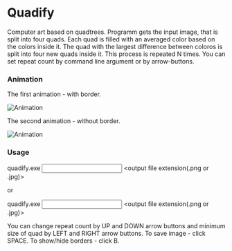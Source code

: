 # Quadify

Computer art based on quadtrees.
Programm gets the input image, that is split into four quads. Each quad is filled with an averaged color based on the colors inside it. The quad with the largest difference between coloros is split into four new quads inside it. This process is repeated N times. You can set repeat count by command line argument or by arrow-buttons. 

### Animation

The first animation - with border.

![Animation](https://imgur.com/nknqK1t.gif)

The second animation - without border.

![Animation](https://imgur.com/u6WGSjr.gif)

### Usage

  quadify.exe <input file path> <output file extension(.png or .jpg)> <repeat count>
  
  or
  
  quadify.exe <input file path> <output file extension(.png or .jpg)>
  
  You can change repeat count by UP and DOWN arrow buttons and minimum size of quad by LEFT and RIGHT arrow buttons.
  To save image - click SPACE.
  To show/hide borders - click B.
  
